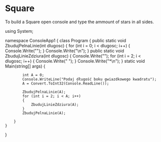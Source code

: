 # Square

To build a Square open console and type the ammount of stars in all sides.

using System;

namespace ConsoleApp1
{
    class Program
    {
        public static void ZbudujPelnaLinie(int dlugosc)
        {
            for (int i = 0; i < dlugosc; i++)
            {
                Console.Write("");
            }
            Console.Write("\n");
        }
        public static void ZbudujLinieZdziura(int dlugosc)
        {
            Console.Write("");
            for (int i = 2; i < dlugosc; i++)
            {
                Console.Write(" ");
            }
            Console.Write("*\n");
        }
        static void Main(string[] args)
        {

            int A = 0;
            Console.WriteLine("Podaj długość boku gwiazdkowego kwadratu");
            A = Convert.ToInt32(Console.ReadLine());

            ZbudujPelnaLinie(A);
            for (int i = 2; i < A; i++)
            {
                ZbudujLinieZdziura(A);
            }
            ZbudujPelnaLinie(A);

        }
    }
}
